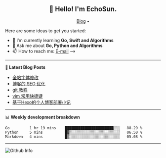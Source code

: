 <h2 align="center">👋 Hello! I'm EchoSun.</h2>
<p align="center">
  <a href="https://blog.echosun.top">Blog</a> •
</p>

Here are some ideas to get you started:

- 🌱 I’m currently learning **Go, Swift and Algorithms**
- 💬 Ask me about **Go, Python and Algorithms**
- 📫 How to reach me: [E-mail](echosun1996@126.com)
-->

-------
**📝 Latest Blog Posts**

<!-- BLOG-POST-LIST:START -->
- [全站字体修改](https://blog.echosun.top/posts/12f75ff4.html)
- [博客的 SEO 优化](https://blog.echosun.top/posts/3ed143e7.html)
- [git 教程](https://blog.echosun.top/posts/6e7cb2cb.html)
- [vim 常用快捷键](https://blog.echosun.top/posts/d14dec9e.html)
- [基于Hexo的个人博客部署小记](https://blog.echosun.top/posts/ec3e8add.html)
<!-- BLOG-POST-LIST:END -->

-------

📊 **Weekly development breakdown**
<!--START_SECTION:waka-->
```text
Go         1 hr 19 mins    ██████████████████████░░░   88.29 % 
Python     5 mins          █▓░░░░░░░░░░░░░░░░░░░░░░░   06.50 % 
Markdown   4 mins          █▒░░░░░░░░░░░░░░░░░░░░░░░   05.08 % 
```
<!--END_SECTION:waka-->

-------
![Github Info](https://github-readme-stats.vercel.app/api?username=echosun1996&show_icons=true&count_private=true&hide=prs&theme=default_repocard)
